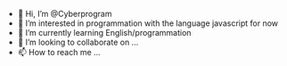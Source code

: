 - 👋 Hi, I’m @Cyberprogram
- 👀 I’m interested in programmation with the language javascript for now
- 🌱 I’m currently learning English/programmation
- 💞️ I’m looking to collaborate on ...
- 📫 How to reach me ...

<!---
I'm 17y and i'm in terminal STI2D in France, I'm going to do a University degree in computer technology for learn programation, so far so good ;)
--->
